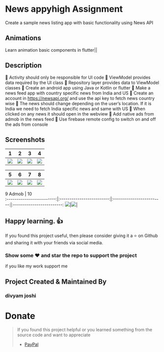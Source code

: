# News appyhigh  Assignment
Create a sample news listing app with basic functionality using News
API
## Animations
Learn animation basic components in flutter||

## Description
 Activity should only be responsible for UI code
 ViewModel provides data required by the UI class
 Repository layer provides data to ViewModel classes
 Create an android app using Java or Kotlin or flutter
 Make a news feed app with country specific news from India and US
 Create an account in https://newsapi.org/ and use the api key to fetch
news country wise
 The news should change depending on the user’s location. If it is India we
need to fetch India specific news and same with US
 When clicked on any news it should open in the webview
 Add native ads from admob in the news feed
 Use firebase remote config to switch on and off the ads from console 
## Screenshots

1     |    2                |  3   |  4
:-------------------------:|:-------------------------:|:-------------------------:|:-------------------------:
![](https://user-images.githubusercontent.com/24698014/90881409-c321f100-e3c7-11ea-9da1-8409bc4960f3.gif?raw=true)|![](https://user-images.githubusercontent.com/24698014/90879481-9c15f000-e3c4-11ea-9bf8-3617a9c4640c.png?raw=true)|![](https://user-images.githubusercontent.com/24698014/90879504-a506c180-e3c4-11ea-83dc-d43054d2c60f.png?raw=true)|![](https://user-images.githubusercontent.com/24698014/90879516-a9cb7580-e3c4-11ea-9ddd-8589efafb0f5.png?raw=true)|![](https://user-images.githubusercontent.com/24698014/90879534-afc15680-e3c4-11ea-86e2-2848ad190d8d.png?raw=true)|

5     |    6                |  7  |  8
:-------------------------:|:-------------------------:|:-------------------------:|:-------------------------:
![](https://user-images.githubusercontent.com/24698014/90879758-0464d180-e3c5-11ea-986b-02d25578f425.png?raw=true)|![](https://user-images.githubusercontent.com/24698014/90879769-0890ef00-e3c5-11ea-9234-f3d43c19c844.png?raw=true)|![](https://user-images.githubusercontent.com/24698014/90879791-0e86d000-e3c5-11ea-876f-370068674dfe.png?raw=true)|![](https://user-images.githubusercontent.com/24698014/90880026-6e7d7680-e3c5-11ea-8dec-24ea5a72d847.png?raw=true)|![](https://user-images.githubusercontent.com/24698014/90880036-73dac100-e3c5-11ea-8e6a-e17221090545.png?raw=true)|



9 Admob  |    10           
:-------------------------:|:-------------------------:|:-------------------------:|:-------------------------:
![](https://user-images.githubusercontent.com/24698014/90880216-c0260100-e3c5-11ea-8dd7-19f94ee2707e.png?raw=true)|![](https://user-images.githubusercontent.com/24698014/90880224-c320f180-e3c5-11ea-8bc6-5ed8ecaf8013.png?raw=true)|
## Happy learning. :+1:
If you found this project useful, then please consider giving it a :star: on Github and sharing it with your friends via social media.
### Show some :heart: and star the repo to support the project
if you like my work support me 
## Project Created & Maintained By

### divyam joshi
# Donate

> If you found this project helpful or you learned something from the source code and want to appreciate
>
> - [PayPal](https://paypal.me/divyamjoshi)
<br />
